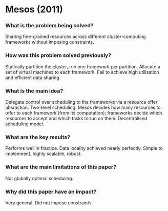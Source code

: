 # Mesos (2011)

### What is the problem being solved?

Sharing fine-grained resources across different cluster-computing frameworks without imposing constraints.

### How was this problem solved previously?

Statically partition the cluster, run one framework per partition. Allocate a set of virtual machines to each framework. Fail to achieve high utilisation and efficient data sharing.

### What is the main idea?

Delegate control over scheduling to the frameworks via a resource offer absraction. Two-level scheduling: Mesos decides how many resources to offer to each framework (from its computation); frameworks decide which resources to accept and which tasks to run on them. Decentralised scheduling model.

### What are the key results?

Performs well in fractice. Data locality achieved nearly perfectly. Simple to impleement, highly scalable, robust.

### What are the main limitations of this paper?

Not globally optimal scheduling.

### Why did this paper have an impact?

Very general. Did not impose constraints.

